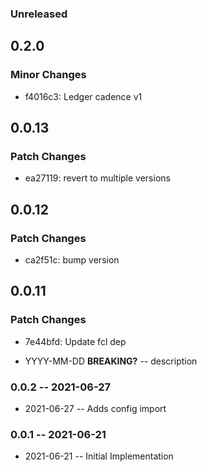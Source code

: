 ### Unreleased

## 0.2.0

### Minor Changes

- f4016c3: Ledger cadence v1

## 0.0.13

### Patch Changes

- ea27119: revert to multiple versions

## 0.0.12

### Patch Changes

- ca2f51c: bump version

## 0.0.11

### Patch Changes

- 7e44bfd: Update fcl dep

- YYYY-MM-DD **BREAKING?** -- description

### 0.0.2 -- 2021-06-27

- 2021-06-27 -- Adds config import

### 0.0.1 -- 2021-06-21

- 2021-06-21 -- Initial Implementation
